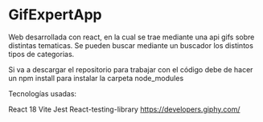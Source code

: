 # GifExpertApp

Web desarrollada con react, en la cual se trae mediante una api gifs sobre distintas tematicas. Se pueden buscar mediante un buscador los distintos tipos de categorias.

Si va a descargar el repositorio para trabajar con el código debe de hacer un npm install para instalar la carpeta node_modules

Tecnologías usadas:

React 18
Vite
Jest
React-testing-library
https://developers.giphy.com/
